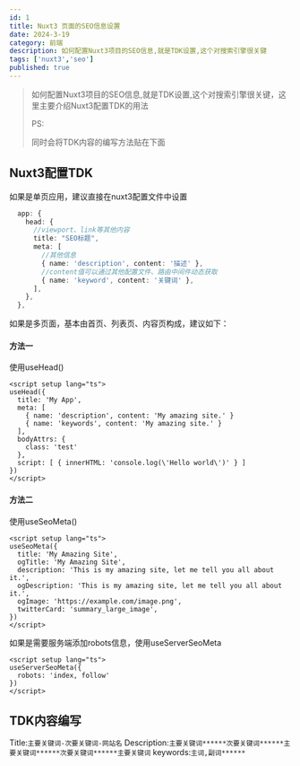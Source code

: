 ```yaml
---
id: 1
title: Nuxt3 页面的SEO信息设置
date: 2024-3-19
category: 前端
description: 如何配置Nuxt3项目的SEO信息,就是TDK设置,这个对搜索引擎很关键
tags: ['nuxt3','seo']
published: true
---
```


> 如何配置Nuxt3项目的SEO信息,就是TDK设置,这个对搜索引擎很关键，这里主要介绍Nuxt3配置TDK的用法
>
> PS: 
> 
> 同时会将TDK内容的编写方法贴在下面

## Nuxt3配置TDK

如果是单页应用，建议直接在nuxt3配置文件中设置

```ts [nuxt.config.ts]
  app: {
    head: {
      //viewport、link等其他内容
      title: "SEO标题",
      meta: [
        //其他信息
        { name: 'description', content: '描述' }, 
        //content值可以通过其他配置文件、路由中间件动态获取
        { name: 'keyword', content: '关键词' },
      ],
    },
  },
```
如果是多页面，基本由首页、列表页、内容页构成，建议如下：

#### 方法一
使用useHead()
```vue [app.vue]
<script setup lang="ts">
useHead({
  title: 'My App',
  meta: [
    { name: 'description', content: 'My amazing site.' }
    { name: 'keywords', content: 'My amazing site.' }
  ],
  bodyAttrs: {
    class: 'test'
  },
  script: [ { innerHTML: 'console.log(\'Hello world\')' } ]
})
</script>
```

#### 方法二
使用useSeoMeta()
```vue [index.vue or list.vue or content.vue]
<script setup lang="ts">
useSeoMeta({
  title: 'My Amazing Site',
  ogTitle: 'My Amazing Site',
  description: 'This is my amazing site, let me tell you all about it.',
  ogDescription: 'This is my amazing site, let me tell you all about it.',
  ogImage: 'https://example.com/image.png',
  twitterCard: 'summary_large_image',
})
</script>
```
如果是需要服务端添加robots信息，使用useServerSeoMeta
```vue [app.vue]
<script setup lang="ts">
useServerSeoMeta({
  robots: 'index, follow'
})
</script>
```

## TDK内容编写

Title:`主要关键词-次要关键词-网站名`
Description:`主要关键词******次要关键词******主要关键词******次要关键词******主要关键词`
keywords:`主词,副词******`